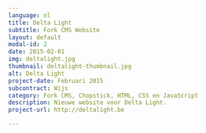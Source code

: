 ```yaml
---
language: nl
title: Delta Light
subtitle: Fork CMS Website
layout: default
modal-id: 2
date: 2015-02-01
img: deltalight.jpg
thumbnail: deltalight-thumbnail.jpg
alt: Delta Light
project-date: Februari 2015
subcontract: Wijs
category: Fork CMS, Chopstick, HTML, CSS en JavaScript
description: Nieuwe website voor Delta Light.
project-url: http://deltalight.be

---
```

